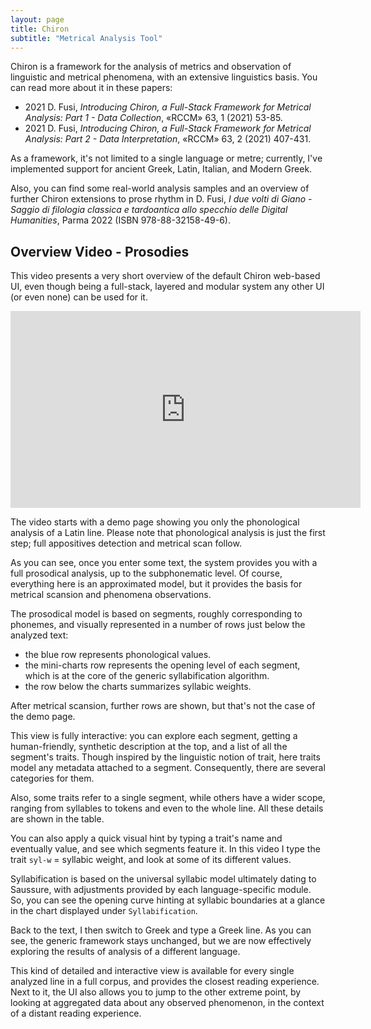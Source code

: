 ```yaml
---
layout: page
title: Chiron
subtitle: "Metrical Analysis Tool"
---
```


Chiron is a framework for the analysis of metrics and observation of linguistic and metrical phenomena, with an extensive linguistics basis. You can read more about it in these papers:

- 2021 D. Fusi, _Introducing Chiron, a Full-Stack Framework for Metrical Analysis: Part 1 - Data Collection_, «RCCM» 63, 1 (2021) 53-85.
- 2021 D. Fusi, _Introducing Chiron, a Full-Stack Framework for Metrical Analysis: Part 2 - Data Interpretation_, «RCCM» 63, 2 (2021) 407-431.

As a framework, it's not limited to a single language or metre; currently, I've implemented support for ancient Greek, Latin, Italian, and Modern Greek.

Also, you can find some real-world analysis samples and an overview of further Chiron extensions to prose rhythm in D. Fusi, _I due volti di Giano - Saggio di filologia classica e tardoantica allo specchio delle Digital Humanities_, Parma 2022 (ISBN 978-88-32158-49-6).

## Overview Video - Prosodies

This video presents a very short overview of the default Chiron web-based UI, even though being a full-stack, layered and modular system any other UI (or even none) can be used for it.

<iframe width="560" height="315" src="https://www.youtube.com/embed/biGX7zrm3po" title="YouTube video player" frameborder="0" allow="accelerometer; autoplay; clipboard-write; encrypted-media; gyroscope; picture-in-picture; web-share" allowfullscreen></iframe>

The video starts with a demo page showing you only the phonological analysis of a Latin line. Please note that phonological analysis is just the first step; full appositives detection and metrical scan follow.

As you can see, once you enter some text, the system provides you with a full prosodical analysis, up to the subphonematic level. Of course, everything here is an approximated model, but it provides the basis for metrical scansion and phenomena observations.

The prosodical model is based on segments, roughly corresponding to phonemes, and visually represented in a number of rows just below the analyzed text:

- the blue row represents phonological values.
- the mini-charts row represents the opening level of each segment, which is at the core of the generic syllabification algorithm.
- the row below the charts summarizes syllabic weights.

After metrical scansion, further rows are shown, but that's not the case of the demo page.

This view is fully interactive: you can explore each segment, getting a human-friendly, synthetic description at the top, and a list of all the segment's traits. Though inspired by the linguistic notion of trait, here traits model any metadata attached to a segment. Consequently, there are several categories for them.

Also, some traits refer to a single segment, while others have a wider scope, ranging from syllables to tokens and even to the whole line. All these details are shown in the table.

You can also apply a quick visual hint by typing a trait's name and eventually value, and see which segments feature it. In this video I type the trait `syl-w` = syllabic weight, and look at some of its different values.

Syllabification is based on the universal syllabic model ultimately dating to Saussure, with adjustments provided by each language-specific module. So, you can see the opening curve hinting at syllabic boundaries at a glance in the chart displayed under `Syllabification`.

Back to the text, I then switch to Greek and type a Greek line. As you can see, the generic framework stays unchanged, but we are now effectively exploring the results of analysis of a different language.

This kind of detailed and interactive view is available for every single analyzed line in a full corpus, and provides the closest reading experience. Next to it, the UI also allows you to jump to the other extreme point, by looking at aggregated data about any observed phenomenon, in the context of a distant reading experience.
